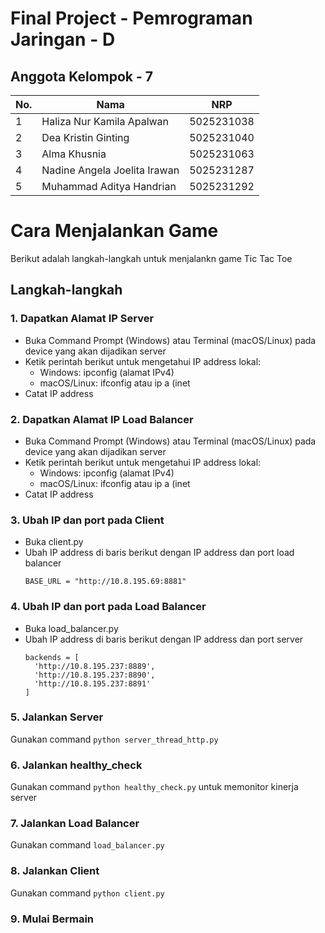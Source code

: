 # Final Project - Pemrograman Jaringan - D


## Anggota Kelompok - 7

| No. | Nama                              | NRP        |
|-----|-----------------------------------|------------|
| 1   | Haliza Nur Kamila Apalwan        | 5025231038 |
| 2   | Dea Kristin Ginting               | 5025231040 |
| 3   | Alma Khusnia                      | 5025231063 |
| 4   | Nadine Angela Joelita Irawan     | 5025231287 |
| 5   | Muhammad Aditya Handrian         | 5025231292 |

# Cara Menjalankan Game

Berikut adalah langkah-langkah untuk menjalankn game Tic Tac Toe
## Langkah-langkah
### 1. Dapatkan Alamat IP Server
- Buka Command Prompt (Windows) atau Terminal (macOS/Linux) pada device yang akan dijadikan server
- Ketik perintah berikut untuk mengetahui IP address lokal:
  - Windows: ipconfig (alamat IPv4)
  - macOS/Linux: ifconfig atau ip a (inet
- Catat IP address
### 2. Dapatkan Alamat IP Load Balancer
- Buka Command Prompt (Windows) atau Terminal (macOS/Linux) pada device yang akan dijadikan server
- Ketik perintah berikut untuk mengetahui IP address lokal:
  - Windows: ipconfig (alamat IPv4)
  - macOS/Linux: ifconfig atau ip a (inet
- Catat IP address
### 3. Ubah IP dan port pada Client
- Buka client.py
- Ubah IP address di baris berikut dengan IP address dan port load balancer
  ```
  BASE_URL = "http://10.8.195.69:8881"
  ```
### 4. Ubah IP dan port pada Load Balancer
- Buka load_balancer.py
- Ubah IP address di baris berikut dengan IP address dan port server
  ```
  backends = [
    'http://10.8.195.237:8889',
    'http://10.8.195.237:8890',
    'http://10.8.195.237:8891'
  ]
  ```
### 5. Jalankan Server
Gunakan command `python server_thread_http.py`
### 6. Jalankan healthy_check
Gunakan command `python healthy_check.py` untuk memonitor kinerja server
### 7. Jalankan Load Balancer
Gunakan command `load_balancer.py`
### 8. Jalankan Client
Gunakan command `python client.py`
### 9. Mulai Bermain
